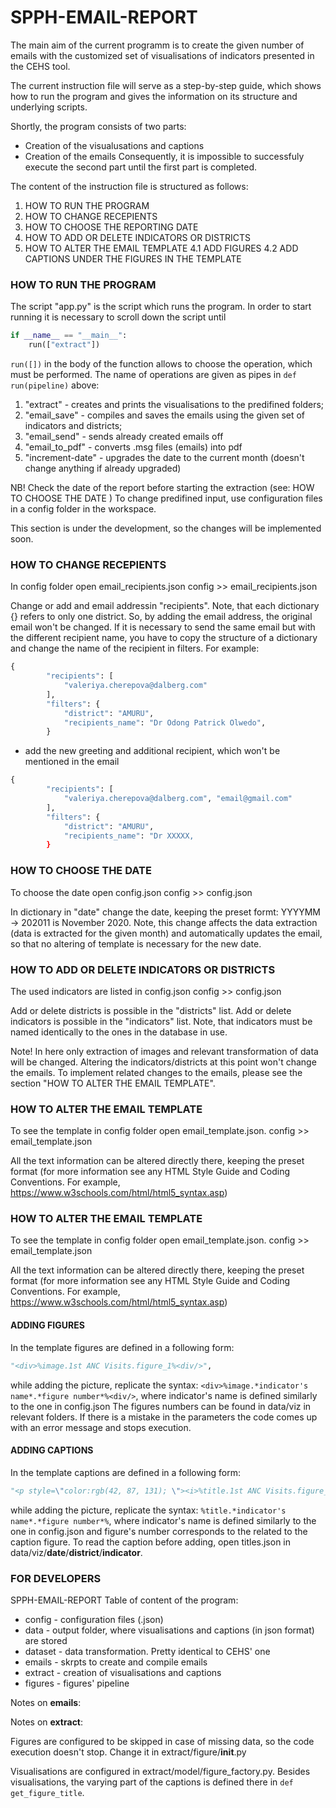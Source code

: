 # SPPH-EMAIL-REPORT 


The main aim of the current programm is to create the given number of emails with the customized set of visualisations of indicators presented in the CEHS tool. 

The current instruction file will serve as a step-by-step guide, which shows how to run the program and gives the information on its structure and underlying scripts. 

Shortly, the program consists of two parts: 
* Creation of the visualusations and captions
* Creation of the emails
Consequently, it is impossible to successfuly execute the second part until the first part is completed. 
 

The content of the instruction file is structured as follows: 
1. HOW TO RUN THE PROGRAM 
2. HOW TO CHANGE RECEPIENTS
3. HOW TO CHOOSE THE REPORTING DATE 
4. HOW TO ADD OR DELETE INDICATORS OR DISTRICTS
5. HOW TO ALTER THE EMAIL TEMPLATE 
    4.1 ADD FIGURES
    4.2 ADD CAPTIONS UNDER THE FIGURES IN THE TEMPLATE 

### HOW TO RUN THE PROGRAM 

The script "app.py" is the script which runs the program. 
In order to start running it is necessary to scroll down the script until 
```python
if __name__ == "__main__":
    run(["extract"])
```

`run([])` in the body of the function allows to choose the operation, which must be performed. The name of operations are given as pipes in `def run(pipeline)` above: 
1. "extract" - creates and prints the visualisations to the predifined folders;
2. "email_save" - compiles and saves the emails using the given set of indicators and districts;
3. "email_send" - sends already created emails off 
4. "email_to_pdf" - converts .msg files (emails) into pdf 
5. "increment-date" - upgrades the date to the current month (doesn't change anything if already upgraded)

NB! Check the date of the report before starting the extraction (see: HOW TO CHOOSE THE DATE )
To change predifined input, use configuration files in a config folder in the workspace. 

This section is under the development, so the changes will be implemented soon. 

### HOW TO CHANGE RECEPIENTS  

In config folder open email_recipients.json
config >> email_recipients.json

Change or add and email addressin "recipients". Note, that each dictionary {} refers to only one district. So, by adding the email address, the original email won't be changed. 
If it is necessary to send the same email but with the different recipient name, you have to copy the structure of a dictionary and change the name of the recipient in filters. 
For example: 
```python
{
        "recipients": [
            "valeriya.cherepova@dalberg.com"
        ],
        "filters": {
            "district": "AMURU",
            "recipients_name": "Dr Odong Patrick Olwedo",
        }
```

+ add the new greeting and additional recipient, which won't be mentioned in the email 
```python
{
        "recipients": [
            "valeriya.cherepova@dalberg.com", "email@gmail.com" 
        ],
        "filters": {
            "district": "AMURU",
            "recipients_name": "Dr XXXXX,
        }
```

### HOW TO CHOOSE THE DATE 

To choose the date open config.json
config >> config.json

In dictionary in "date" change the date, keeping the preset formt: YYYYMM -> 202011 is November 2020.
Note, this change affects the data extraction (data is extracted for the given month) and automatically updates the email, so that no altering of template is necessary for the new date.   

### HOW TO ADD OR DELETE INDICATORS OR DISTRICTS 

The used indicators are listed in config.json
config >> config.json

Add or delete districts is possible in the "districts" list.
Add or delete indicators is possible in the "indicators" list. Note, that indicators must be named identically to the ones in the database in use. 

Note! In here only extraction of images and relevant transformation of data will be changed. Altering the indicators/districts at this point won't change the emails. To implement related changes to the emails, please see the section "HOW TO ALTER THE EMAIL TEMPLATE". 

### HOW TO ALTER THE EMAIL TEMPLATE

To see the template in config folder open email_template.json.
config >> email_template.json

All the text information can be altered directly there, keeping the preset format (for more information see any HTML Style Guide and Coding Conventions. For example, https://www.w3schools.com/html/html5_syntax.asp)
### HOW TO ALTER THE EMAIL TEMPLATE

To see the template in config folder open email_template.json.
config >> email_template.json

All the text information can be altered directly there, keeping the preset format (for more information see any HTML Style Guide and Coding Conventions. For example, https://www.w3schools.com/html/html5_syntax.asp)
#### ADDING FIGURES

In the template figures are defined in a following form:
```python
"<div>%image.1st ANC Visits.figure_1%<div/>",
```
while adding the picture, replicate the syntax: `<div>%image.*indicator's name*.*figure number*%<div/>`, where indicator's name is defined similarly to the one in config.json 
The figures numbers can be found in data/viz in relevant folders. 
If there is a mistake in the parameters the code comes up with an error message and stops execution. 
#### ADDING CAPTIONS

In the template captions are defined in a following form:
```python
"<p style=\"color:rgb(42, 87, 131); \"><i>%title.1st ANC Visits.figure_1% </i></p>",
```
while adding the picture, replicate the syntax: `%title.*indicator's name*.*figure number*%`, where indicator's name is defined similarly to the one in config.json and figure's number corresponds to the related to the caption figure. To read the caption before adding, open titles.json in data/viz/**date**/**district**/**indicator**. 

### FOR DEVELOPERS

SPPH-EMAIL-REPORT 
Table of content of the program: 
* config - configuration files (.json)
* data - output folder, where visualisations and captions (in json format) are stored
* dataset - data transformation. Pretty identical to CEHS' one
* emails - skrpts to create and compile emails
* extract - creation of visualisations and captions
* figures - figures' pipeline 

Notes on **emails**: 

Notes on **extract**: 

Figures are configured to be skipped in case of missing data, so the code execution doesn't stop. Change it in extract/figure/__init__.py

Visualisations are configured in extract/model/figure_factory.py. Besides visualisations, the varying part of the captions is defined there in `def get_figure_title`. 